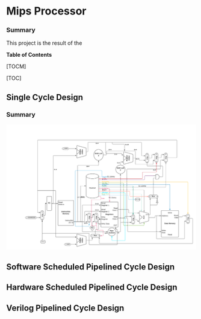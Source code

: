 # Mips Processor


### Summary
This project is the result of the 

**Table of Contents**

[TOCM]

[TOC]

## Single Cycle Design

### Summary

![](https://github.com/JMcGhee-CPE/JMcGhee-CPE.github.io/blob/main/assets/img/Single-Cycle-Schematic.png)

## Software Scheduled Pipelined Cycle Design

## Hardware Scheduled Pipelined Cycle Design

## Verilog Pipelined Cycle Design
